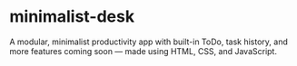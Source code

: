 # minimalist-desk
A modular, minimalist productivity app with built-in ToDo, task history, and more features coming soon — made using HTML, CSS, and JavaScript.
